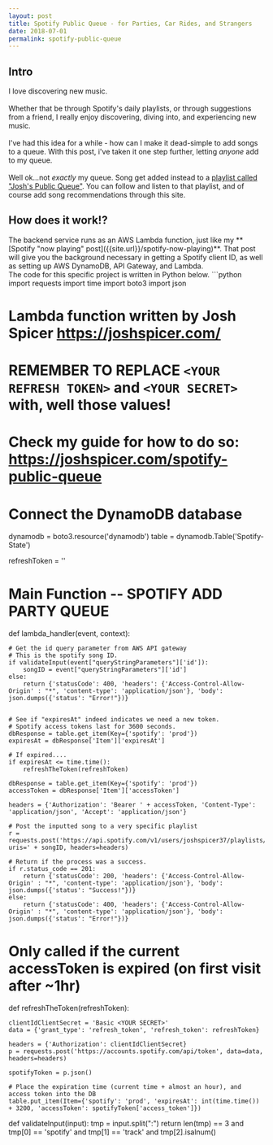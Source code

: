 ```yaml
---
layout: post
title: Spotify Public Queue - for Parties, Car Rides, and Strangers
date: 2018-07-01
permalink: spotify-public-queue
---
```

<h2>Intro</h2>

I love discovering new music.
<br><br>
Whether that be through Spotify's daily playlists, or through suggestions from a friend,  I really enjoy
discovering, diving into, and experiencing new music.
<br><br>
I've had this idea for a while - how can I make it dead-simple to add songs to a queue. With this post, i've taken it one
step further, letting *anyone* add to my queue.
<br><br>
Well ok...not *exactly* my queue. Song get added instead to a [playlist called "Josh's Public Queue"](https://open.spotify.com/user/joshspicer37/playlist/0OBq0h6EjCmaPXjeCB4IlM?si=6ZeWyAiRR0u51UJK-7Hb_g). You can follow and listen to that
playlist, and of course add song recommendations through this site. 

<h2>How does it work!?</h2>
The backend service runs as an AWS Lambda function, just like my **[Spotify "now playing" post]({{site.url}}/spotify-now-playing)**. That post will give you the background necessary in getting a Spotify client ID, as well as setting up AWS DynamoDB, API Gateway, and Lambda.

<br>
The code for this specific project is written in Python below.
```python
import requests
import time
import boto3
import json

# Lambda function written by Josh Spicer <https://joshspicer.com/>

# REMEMBER TO REPLACE `<YOUR REFRESH TOKEN>` and `<YOUR SECRET>` with, well those values!
# Check my guide for how to do so: https://joshspicer.com/spotify-public-queue

# Connect the DynamoDB database
dynamodb = boto3.resource('dynamodb')
table = dynamodb.Table('Spotify-State')

refreshToken = '<YOUR REFRESH TOKEN>'

# Main Function -- SPOTIFY ADD PARTY QUEUE
def lambda_handler(event, context):

    # Get the id query parameter from AWS API gateway
    # This is the spotify song ID.
    if validateInput(event["queryStringParameters"]['id']):
        songID = event["queryStringParameters"]['id']
    else:
        return {'statusCode': 400, 'headers': {'Access-Control-Allow-Origin' : "*", 'content-type': 'application/json'}, 'body': json.dumps({'status': "Error!"})}


    # See if "expiresAt" indeed indicates we need a new token.
    # Spotify access tokens last for 3600 seconds.
    dbResponse = table.get_item(Key={'spotify': 'prod'})
    expiresAt = dbResponse['Item']['expiresAt']

    # If expired....
    if expiresAt <= time.time():
        refreshTheToken(refreshToken)

    dbResponse = table.get_item(Key={'spotify': 'prod'})
    accessToken = dbResponse['Item']['accessToken']

    headers = {'Authorization': 'Bearer ' + accessToken, 'Content-Type': 'application/json', 'Accept': 'application/json'}

    # Post the inputted song to a very specific playlist
    r = requests.post('https://api.spotify.com/v1/users/joshspicer37/playlists/0OBq0h6EjCmaPXjeCB4IlM/tracks?uris=' + songID, headers=headers)

    # Return if the process was a success.
    if r.status_code == 201:
        return {'statusCode': 200, 'headers': {'Access-Control-Allow-Origin' : "*", 'content-type': 'application/json'}, 'body': json.dumps({'status': "Success!"})}
    else:
        return {'statusCode': 400, 'headers': {'Access-Control-Allow-Origin' : "*", 'content-type': 'application/json'}, 'body': json.dumps({'status': "Error!"})}




# Only called if the current accessToken is expired (on first visit after ~1hr)
def refreshTheToken(refreshToken):

    clientIdClientSecret = 'Basic <YOUR SECRET>'
    data = {'grant_type': 'refresh_token', 'refresh_token': refreshToken}

    headers = {'Authorization': clientIdClientSecret}
    p = requests.post('https://accounts.spotify.com/api/token', data=data, headers=headers)

    spotifyToken = p.json()

    # Place the expiration time (current time + almost an hour), and access token into the DB
    table.put_item(Item={'spotify': 'prod', 'expiresAt': int(time.time()) + 3200, 'accessToken': spotifyToken['access_token']})

def validateInput(input):
    tmp = input.split(":")
    return len(tmp) == 3 and tmp[0] == 'spotify' and tmp[1] == 'track' and tmp[2].isalnum()
```
